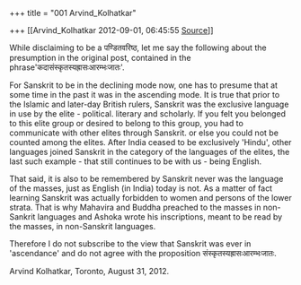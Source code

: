 +++
title = "001 Arvind_Kolhatkar"

+++
[[Arvind_Kolhatkar	2012-09-01, 06:45:55 [Source](https://groups.google.com/g/samskrita/c/ZnMgnaRRxZE)]]



While disclaiming to be a पण्डितवरिष्ठ, let me say the following about the presumption in the original post, contained in the phrase'कदासंस्कृतस्यह्रासःआरम्भःजातः'.

  

For Sanskrit to be in the declining mode now, one has to presume that at some time in the past it was in the ascending mode. It is true that prior to the Islamic and later-day British rulers, Sanskrit was the exclusive language in use by the elite - political. literary and scholarly. If you felt you belonged to this elite group or desired to belong to this group, you had to communicate with other elites through Sanskrit. or else you could not be counted among the elites. After India ceased to be exclusively 'Hindu', other languages joined Sanskrit in the category of the languages of the elites, the last such example - that still continues to be with us - being English.

  

That said, it is also to be remembered by Sanskrit never was the language of the masses, just as English (in India) today is not. As a matter of fact learning Sanskrit was actually forbidden to women and persons of the lower strata. That is why Mahavira and Buddha preached to the masses in non-Sankrit languages and Ashoka wrote his inscriptions, meant to be read by the masses, in non-Sanskrit languages.

  

Therefore I do not subscribe to the view that Sanskrit was ever in 'ascendance' and do not agree with the proposition
संस्कृतस्यह्रासःआरम्भःजातः.

  

Arvind Kolhatkar, Toronto, August 31, 2012.  

